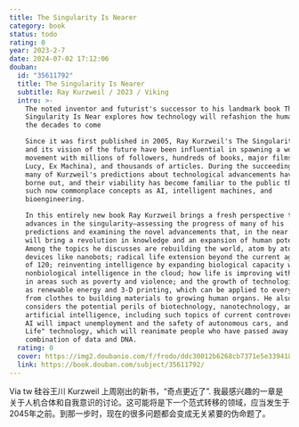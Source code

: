 ```yaml
---
title: The Singularity Is Nearer
category: book
status: todo
rating: 0
year: 2023-2-7
date: 2024-07-02 17:12:06
douban:
  id: "35611792"
  title: The Singularity Is Nearer
  subtitle: Ray Kurzweil / 2023 / Viking
  intro: >-
    The noted inventor and futurist's successor to his landmark book The
    Singularity Is Near explores how technology will refashion the human race in
    the decades to come

    Since it was first published in 2005, Ray Kurzweil's The Singularity Is Near
    and its vision of the future have been influential in spawning a worldwide
    movement with millions of followers, hundreds of books, major films (Her,
    Lucy, Ex Machina), and thousands of articles. During the succeeding decade
    many of Kurzweil's predictions about technological advancements have been
    borne out, and their viability has become familiar to the public through
    such now commonplace concepts as AI, intelligent machines, and
    bioengineering.

    In this entirely new book Ray Kurzweil brings a fresh perspective to
    advances in the singularity—assessing the progress of many of his
    predictions and examining the novel advancements that, in the near future,
    will bring a revolution in knowledge and an expansion of human potential.
    Among the topics he discusses are rebuilding the world, atom by atom with
    devices like nanobots; radical life extension beyond the current age limit
    of 120; reinventing intelligence by expanding biological capacity with
    nonbiological intelligence in the cloud; how life is improving with declines
    in areas such as poverty and violence; and the growth of technologies such
    as renewable energy and 3-D printing, which can be applied to everything
    from clothes to building materials to growing human organs. He also
    considers the potential perils of biotechnology, nanotechnology, and
    artificial intelligence, including such topics of current controversy as how
    AI will impact unemployment and the safety of autonomous cars, and "After
    Life" technology, which will reanimate people who have passed away through a
    combination of data and DNA.
  rating: 0
  cover: https://img2.doubanio.com/f/frodo/ddc30012b6268cb7371e5e339418018e5fef5e06/pics/subject/book_large.jpg
  link: https://book.douban.com/subject/35611792/
---
```


Via tw 硅谷王川 Kurzweil 上周刚出的新书，“奇点更近了”. 我最感兴趣的一章是关于人机合体和自我意识的讨论。这可能将是下一个范式转移的领域，应当发生于 2045年之前。到那一步时，现在的很多问题都会变成无关紧要的伪命题了。
